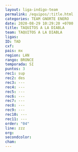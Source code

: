 ```yaml
---
layout: liga-indigo-team
permalink: /equipos/:title.html
categories: TEAM GNORTE ENERO
date: 2020-08-29 10:29:20 +0700
title: TAQUITOS A LA DIABLA
team: TAQUITOS A LA DIABLA
ligas: 
ID: TAD
cxf: 
pais: mx
region: LAN
rango: BRONCE
temporada: SI
puntos: 3
rec1: sup
rec2: des
rec3: ---
rec4: ---
rec5: ---
rec6: ---
rec7: ---
rec8: ---
rec9: ---
rec10: ---
rec11: ---
order: "04"
line: zzz
org: 
secondcolor: 
cham:
---
```



